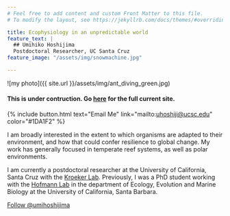 ```yaml
---
# Feel free to add content and custom Front Matter to this file.
# To modify the layout, see https://jekyllrb.com/docs/themes/#overriding-theme-defaults

title: Ecophysiology in an unpredictable world
feature_text: |
  ## Umihiko Hoshijima
  Postdoctoral Researcher, UC Santa Cruz
feature_image: "/assets/img/snowmachine.jpg"

---
```



![my photo]({{ site.url }}/assets/img/ant_diving_green.jpg)


#### This is under contruction. Go [here](http://www.hoshijima.org) for the full current site.

{% include button.html text="Email Me" link="mailto:uhoshiji@ucsc.edu" color="#1DA1F2" %}


I am broadly interested in the extent to which organisms are adapted to their environment, and how that could confer resilience to global change. My work has generally focused in temperate reef systems, as well as polar environments.

I am currently a postdoctoral researcher at the University of California, Santa Cruz with the [Kroeker Lab](http://kristy-kroeker.squarespace.com/). Previously, I was a PhD student working with the [Hofmann Lab](http://www.hofmannlab.com/) in the department of Ecology, Evolution and Marine Biology at the University of California, Santa Barbara.

<a href="https://twitter.com/umihoshijima?ref_src=twsrc%5Etfw" class="twitter-follow-button" data-show-count="false">Follow @umihoshijima</a><script async src="https://platform.twitter.com/widgets.js" charset="utf-8"></script>

